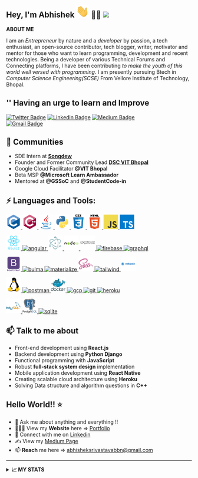 ## Hey, I'm Abhishek <img src="https://github.com/ABSphreak/ABSphreak/blob/master/gifs/Hi.gif" width="35px"> 👨‍💻 ![](https://komarev.com/ghpvc/?username=abhishek2x&label=Views)

**ABOUT ME**

I am an _Entrepreneur_ by nature and a _developer_ by passion, a tech enthusiast, an open-source contributor, tech blogger, writer, motivator and mentor for those who want to learn programming, development and recent technologies.
Being a developer of various Technical Forums and Connecting platforms, I have been contributing _to make the youth of this world well versed with programming_.
I am presently pursuing Btech in _Computer Science Engineering(SCSE)_ From Vellore Institute of Technology, Bhopal.

## '' Having an urge to learn and Improve

[![Twitter Badge](https://img.shields.io/badge/-@abhishek2x-1ca0f1?style=flat-square&labelColor=1ca0f1&logo=twitter&logoColor=white&link=https://twitter.com/Abhishe51428266)](https://twitter.com/Abhishe51428266) [![Linkedin Badge](https://img.shields.io/badge/-abhishek-blue?style=flat-square&logo=Linkedin&logoColor=white&link=https://www.linkedin.com/in/abhishek-srivastava-49482a190/)](https://www.linkedin.com/in/abhishek-srivastava-49482a190/) [![Medium Badge](https://img.shields.io/badge/-@abhishek2x-03a57a?style=flat-square&labelColor=000000&logo=Medium&link=https://medium.com/@abhishek2x/)](https://medium.com/@abhishek2x)
</br>
[![Gmail Badge](https://img.shields.io/badge/-abhisheksrivastavabbn@gmail.com-c14438?style=flat-square&logo=Gmail&logoColor=white&link=mailto:abhisheksrivastavabbn@gmail.com)](mailto:abhisheksrivastavabbn@gmail.com)


## 👯 Communities

- SDE Intern at **[Songdew](https://songdew.com/)**
- Founder and Former Community Lead **[DSC VIT Bhopal](https://dsc.community.dev/vellore-institute-of-technology-bhopal/)**
- Google Cloud Facilitator **@VIT Bhopal**
- Beta MSP **@Microsoft Learn Ambassador**
- Mentored at **@GSSoC** and **@StudentCode-in**

## ⚡ Languages and Tools:

<p align="left"> 

<a href="https://www.cprogramming.com/" target="_blank"> <img src="https://raw.githubusercontent.com/devicons/devicon/master/icons/c/c-original.svg" alt="c" width="40" height="40"/> </a> <a href="https://www.w3schools.com/cpp/" target="_blank"> <img src="https://raw.githubusercontent.com/devicons/devicon/master/icons/cplusplus/cplusplus-original.svg" alt="cplusplus" width="40" height="40"/> </a> <a href="https://www.java.com" target="_blank"> <img src="https://raw.githubusercontent.com/devicons/devicon/master/icons/java/java-original.svg" alt="java" width="40" height="40"/> </a> <a href="https://www.python.org" target="_blank"> <img src="https://raw.githubusercontent.com/devicons/devicon/master/icons/python/python-original.svg" alt="python" width="40" height="40"/> </a>  <a href="https://www.w3schools.com/css/" target="_blank"> <img src="https://raw.githubusercontent.com/devicons/devicon/master/icons/css3/css3-original-wordmark.svg" alt="css3" width="40" height="40"/> </a> <a href="https://www.w3.org/html/" target="_blank"> <img src="https://raw.githubusercontent.com/devicons/devicon/master/icons/html5/html5-original-wordmark.svg" alt="html5" width="40" height="40"/> </a> <a href="https://developer.mozilla.org/en-US/docs/Web/JavaScript" target="_blank"> <img src="https://raw.githubusercontent.com/devicons/devicon/master/icons/javascript/javascript-original.svg" alt="javascript" width="40" height="40"/> </a> <a href="https://www.typescriptlang.org/" target="_blank"> <img src="https://raw.githubusercontent.com/devicons/devicon/master/icons/typescript/typescript-original.svg" alt="typescript" width="40" height="40"/> </a>



<a href="https://reactjs.org/" target="_blank"> <img src="https://raw.githubusercontent.com/devicons/devicon/master/icons/react/react-original-wordmark.svg" alt="react" width="40" height="40"/> </a> <a href="https://angular.io/" target="_blank"> <img src="https://cdn.freebiesupply.com/logos/large/2x/angular-icon-1-logo-png-transparent.png" alt="angular" width="40" height="40"/> </a>  <a href="https://www.electronjs.org" target="_blank"> <img src="https://raw.githubusercontent.com/devicons/devicon/master/icons/electron/electron-original.svg" alt="electron" width="40" height="40"/> </a>  <a href="https://nodejs.org" target="_blank"> <img src="https://raw.githubusercontent.com/devicons/devicon/master/icons/nodejs/nodejs-original-wordmark.svg" alt="nodejs" width="40" height="40"/> </a>  <a href="https://expressjs.com" target="_blank"> <img src="https://raw.githubusercontent.com/devicons/devicon/master/icons/express/express-original-wordmark.svg" alt="express" width="40" height="40"/> </a> <a href="https://firebase.google.com/" target="_blank"> <img src="https://www.vectorlogo.zone/logos/firebase/firebase-icon.svg" alt="firebase" width="40" height="40"/> </a> </a> <a href="https://graphql.org" target="_blank"> <img src="https://www.vectorlogo.zone/logos/graphql/graphql-icon.svg" alt="graphql" width="40" height="40"/> </a> 

<a href="https://getbootstrap.com" target="_blank"> <img src="https://raw.githubusercontent.com/devicons/devicon/master/icons/bootstrap/bootstrap-plain-wordmark.svg" alt="bootstrap" width="40" height="40"/> </a> <a href="https://bulma.io/" target="_blank"> <img src="https://raw.githubusercontent.com/gilbarbara/logos/804dc257b59e144eaca5bc6ffd16949752c6f789/logos/bulma.svg" alt="bulma" width="40" height="40"/> </a>  <a href="https://materializecss.com/" target="_blank"> <img src="https://raw.githubusercontent.com/prplx/svg-logos/5585531d45d294869c4eaab4d7cf2e9c167710a9/svg/materialize.svg" alt="materialize" width="40" height="40"/> </a> <a href="https://sass-lang.com" target="_blank"> <img src="https://raw.githubusercontent.com/devicons/devicon/master/icons/sass/sass-original.svg" alt="sass" width="40" height="40"/> </a> <a href="https://tailwindcss.com/" target="_blank"> <img src="https://www.vectorlogo.zone/logos/tailwindcss/tailwindcss-icon.svg" alt="tailwind" width="40" height="40"/> </a>  <a href="https://webpack.js.org" target="_blank"> <img src="https://raw.githubusercontent.com/devicons/devicon/d00d0969292a6569d45b06d3f350f463a0107b0d/icons/webpack/webpack-original-wordmark.svg" alt="webpack" width="40" height="40"/> </a>

<a href="https://www.linux.org/" target="_blank"> <img src="https://raw.githubusercontent.com/devicons/devicon/master/icons/linux/linux-original.svg" alt="linux" width="40" height="40"/> </a> <a href="https://postman.com" target="_blank"> <img src="https://www.vectorlogo.zone/logos/getpostman/getpostman-icon.svg" alt="postman" width="40" height="40"/> </a> <a href="https://www.docker.com/" target="_blank"> <img src="https://raw.githubusercontent.com/devicons/devicon/master/icons/docker/docker-original-wordmark.svg" alt="docker" width="40" height="40"/> </a> <a href="https://cloud.google.com" target="_blank"> <img src="https://www.vectorlogo.zone/logos/google_cloud/google_cloud-icon.svg" alt="gcp" width="40" height="40"/> </a> <a href="https://git-scm.com/" target="_blank"> <img src="https://www.vectorlogo.zone/logos/git-scm/git-scm-icon.svg" alt="git" width="40" height="40"/>  <a href="https://heroku.com" target="_blank"> <img src="https://www.vectorlogo.zone/logos/heroku/heroku-icon.svg" alt="heroku" width="40" height="40"/> </a> 



 <a href="https://www.mysql.com/" target="_blank"> <img src="https://raw.githubusercontent.com/devicons/devicon/master/icons/mysql/mysql-original-wordmark.svg" alt="mysql" width="40" height="40"/> </a><a href="https://www.postgresql.org" target="_blank"> <img src="https://raw.githubusercontent.com/devicons/devicon/master/icons/postgresql/postgresql-original-wordmark.svg" alt="postgresql" width="40" height="40"/> </a> <a href="https://www.sqlite.org/" target="_blank"> <img src="https://www.vectorlogo.zone/logos/sqlite/sqlite-icon.svg" alt="sqlite" width="40" height="40"/> </a>


## 📫 Talk to me about

- Front-end development using **React.js**
- Backend development using **Python Django**
- Functional programming with **JavaScript**
- Robust **full-stack system design** implementation
- Mobile application development using **React Native**
- Creating scalable cloud architecture using **Heroku**
- Solving Data structure and algorithm questions in **C++**

## Hello World!! ⭐️

- 💬 Ask me about anything and everything !!
- 👨🏻‍💻 View my **Website** here => <a href="https://portfolio.abhisheksrivastava.me/">Portfolio</a>
- 💬 Connect with me on <a href="https://www.linkedin.com/in/abhishek-srivastava-49482a190/">Linkedin</a>
- ✍ View my <a href="https://medium.com/@abhishek2x/">Medium Page</a>
- 📫 **Reach** me here => abhisheksrivastavabbn@gmail.com

---

<details>	
  <summary><b>📈 MY STATS</b></summary>
  

<br/>
<br/>

[![Abhishek's github activity graph](https://activity-graph.herokuapp.com/graph?username=abhishek2x&theme=xcode)](https://git.io/abhishek2x)

<br/>
<br/>

![Abhishek's github stats](https://github-readme-stats.vercel.app/api/?username=abhishek2x&theme=prussian&show_icons=true&count_private=true)

<br />
<br />

![Metrics](https://metrics.lecoq.io/abhishek2x?template=classic&repositories=100&isocalendar=1&lines=1&gists=1&introduction=1&skyline=1&nightscout=1&isocalendar.duration=full-year&introduction.title=true&skyline.year=current-year&skyline.frames=60&skyline.quality=0.5&skyline.compatibility=false&nightscout.url=https%3A%2F%2Fexample.herokuapp.com&nightscout.datapoints=12&nightscout.lowalert=80&nightscout.highalert=180&nightscout.urgentlowalert=50&nightscout.urgenthighalert=250&config.timezone=Asia%2FCalcutta)

⭐️ From [abhishek2x](https://github.com/abhishek2x)

</details>
